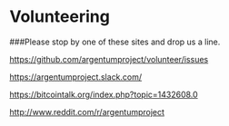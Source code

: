 # Volunteering

###Please stop by one of these sites and drop us a line.  

https://github.com/argentumproject/volunteer/issues  

https://argentumproject.slack.com/  

https://bitcointalk.org/index.php?topic=1432608.0  

http://www.reddit.com/r/argentumproject  
